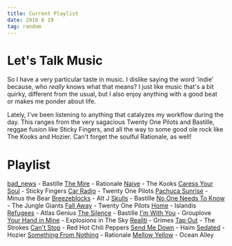 ```yaml
---
title: Current Playlist
date: 2016 6 19
tag: random
---
```


# Let's Talk Music
So I have a very particular taste in music. I dislike saying the
word 'indie' because, who *really* knows what that means? I just
like music that's a bit quirky, different from the usual, but I
also enjoy anything with a good beat or makes me ponder about
life.  

Lately, I've been listening to anything that catalyzes my 
workflow during the day. This ranges from the very sagacious 
Twenty One Pilots and Bastille, reggae fusion like Sticky 
Fingers, and all the way to some good ole rock like The 
Kooks and Hozier. Can't forget the soulful Rationale, as well!  

# Playlist
[bad_news](https://www.youtube.com/watch?v=jtVPa5baudI) - Bastille
[The Mire](https://www.youtube.com/watch?v=2DS90vz6f-w) - Rationale
[Naive](https://www.youtube.com/watch?v=jkaMiaRLgvY) - The Kooks
[Caress Your Soul](https://www.youtube.com/watch?v=mgq8EA82T-Q) - Sticky Fingers
[Car Radio](https://www.youtube.com/watch?v=92XVwY54h5k) - Twenty One Pilots
[Pachuca Sunrise](https://www.youtube.com/watch?v=hM_-L4tOQkg) - Minus the Bear
[Breezeblocks](https://www.youtube.com/watch?v=rVeMiVU77wo) - Alt J
[Skulls](https://www.youtube.com/watch?v=Dq8qvSFJfBw) - Bastille
[No One Needs To Know](https://www.youtube.com/watch?v=bjcO1KjPoJ8) - The Jungle Giants
[Fall Away](https://www.youtube.com/watch?v=uui58utbGsU) - Twenty One Pilots
[Home](https://www.youtube.com/watch?v=CLtwSq7fJiE) - Islandis
[Refugees](https://www.youtube.com/watch?v=75dj5EGdxL4) - Atlas Genius
[The Silence](https://www.youtube.com/watch?v=00p2FW7ZLVo) - Bastille
[I'm With You](https://www.youtube.com/watch?v=NdB296pKdPI) - Grouplove
[Your Hand in Mine](://www.youtube.com/watch?v=JzIK5FaC38w) - Explosions in The Sky
[Realiti](https://www.youtube.com/watch?v=N9XKLqGqwLA) - Grimes
[Tap Out](https://www.youtube.com/watch?v=-7PINAYE4z4) - The Strokes
[Can't Stop](https://www.youtube.com/watch?v=BfOdWSiyWoc) - Red Hot Chili Peppers
[Send Me Down](https://www.youtube.com/watch?v=vMpeX0W6LTE) - Haim
[Sedated](https://www.youtube.com/watch?v=5_JUReD3QoE) - Hozier
[Something From Nothing](https://www.youtube.com/watch?v=VpT-6SQFx2g) - Rationale
[Mellow Yellow](https://www.youtube.com/watch?v=NghU2kMcepQ) - Ocean Alley

